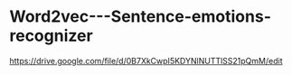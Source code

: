 # Word2vec---Sentence-emotions-recognizer

https://drive.google.com/file/d/0B7XkCwpI5KDYNlNUTTlSS21pQmM/edit
